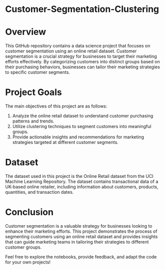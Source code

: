 # Customer-Segmentation-Clustering
# Overview
This GitHub repository contains a data science project that focuses on customer segmentation using an online retail dataset. Customer segmentation is a crucial strategy for businesses to target their marketing efforts effectively. By categorizing customers into distinct groups based on their purchasing behaviors, businesses can tailor their marketing strategies to specific customer segments.
# Project Goals
The main objectives of this project are as follows:

1. Analyze the online retail dataset to understand customer purchasing patterns and trends.
2. Utilize clustering techniques to segment customers into meaningful groups.
3. Provide actionable insights and recommendations for marketing strategies targeted at different customer segments.

# Dataset
The dataset used in this project is the Online Retail dataset from the UCI Machine Learning Repository. The dataset contains transactional data of a UK-based online retailer, including information about customers, products, quantities, and transaction dates.

# Conclusion
Customer segmentation is a valuable strategy for businesses looking to enhance their marketing efforts. This project demonstrates the process of segmenting customers using an online retail dataset and provides insights that can guide marketing teams in tailoring their strategies to different customer groups.

Feel free to explore the notebooks, provide feedback, and adapt the code for your own projects!
